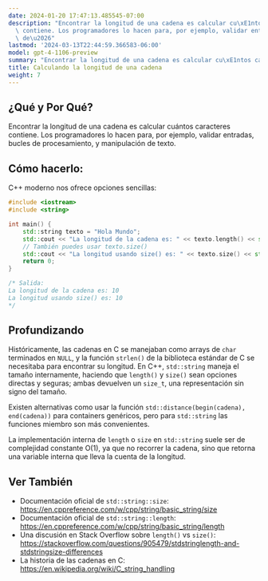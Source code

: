 ```yaml
---
date: 2024-01-20 17:47:13.485545-07:00
description: "Encontrar la longitud de una cadena es calcular cu\xE1ntos caracteres\
  \ contiene. Los programadores lo hacen para, por ejemplo, validar entradas, bucles\
  \ de\u2026"
lastmod: '2024-03-13T22:44:59.366583-06:00'
model: gpt-4-1106-preview
summary: "Encontrar la longitud de una cadena es calcular cu\xE1ntos caracteres contiene."
title: Calculando la longitud de una cadena
weight: 7
---
```


## ¿Qué y Por Qué?

Encontrar la longitud de una cadena es calcular cuántos caracteres contiene. Los programadores lo hacen para, por ejemplo, validar entradas, bucles de procesamiento, y manipulación de texto.

## Cómo hacerlo:

C++ moderno nos ofrece opciones sencillas:

```C++
#include <iostream>
#include <string>

int main() {
    std::string texto = "Hola Mundo";
    std::cout << "La longitud de la cadena es: " << texto.length() << std::endl;
    // También puedes usar texto.size()
    std::cout << "La longitud usando size() es: " << texto.size() << std::endl;
    return 0;
}

/* Salida:
La longitud de la cadena es: 10
La longitud usando size() es: 10
*/
```

## Profundizando

Históricamente, las cadenas en C se manejaban como arrays de `char` terminados en `NULL`, y la función `strlen()` de la biblioteca estándar de C se necesitaba para encontrar su longitud. En C++, `std::string` maneja el tamaño internamente, haciendo que `length()` y `size()` sean opciones directas y seguras; ambas devuelven un `size_t`, una representación sin signo del tamaño.

Existen alternativas como usar la función `std::distance(begin(cadena), end(cadena))` para containers genéricos, pero para `std::string` las funciones miembro son más convenientes.

La implementación interna de `length` o `size` en `std::string` suele ser de complejidad constante O(1), ya que no recorrer la cadena, sino que retorna una variable interna que lleva la cuenta de la longitud.

## Ver También

- Documentación oficial de `std::string::size`: https://en.cppreference.com/w/cpp/string/basic_string/size
- Documentación oficial de `std::string::length`: https://en.cppreference.com/w/cpp/string/basic_string/length
- Una discusión en Stack Overflow sobre `length()` vs `size()`: https://stackoverflow.com/questions/905479/stdstringlength-and-stdstringsize-differences
- La historia de las cadenas en C: https://en.wikipedia.org/wiki/C_string_handling
